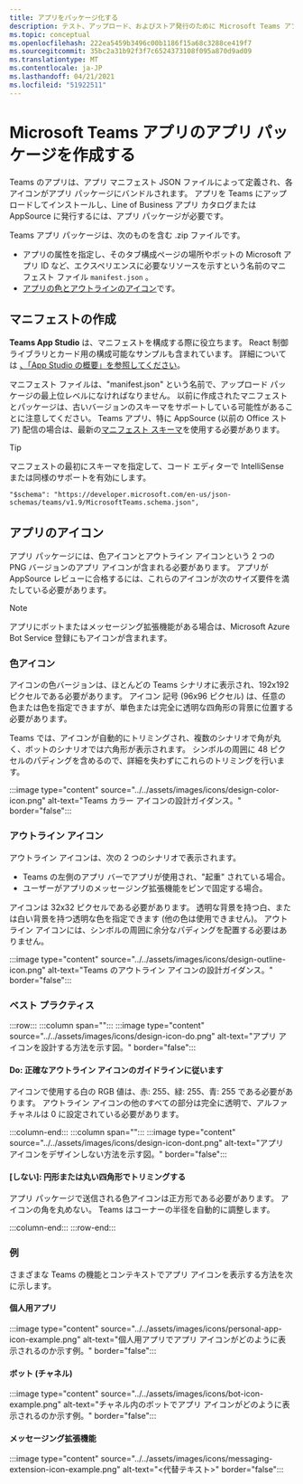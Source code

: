```yaml
---
title: アプリをパッケージ化する
description: テスト、アップロード、およびストア発行のために Microsoft Teams アプリをパッケージ化する方法について説明します。
ms.topic: conceptual
ms.openlocfilehash: 222ea5459b3496c00b1186f15a68c3288ce419f7
ms.sourcegitcommit: 35bc2a31b92f3f7c6524373108f095a870d9ad09
ms.translationtype: MT
ms.contentlocale: ja-JP
ms.lasthandoff: 04/21/2021
ms.locfileid: "51922511"
---
```

# <a name="create-an-app-package-for-your-microsoft-teams-app"></a>Microsoft Teams アプリのアプリ パッケージを作成する

Teams のアプリは、アプリ マニフェスト JSON ファイルによって定義され、各アイコンがアプリ パッケージにバンドルされます。 アプリを Teams にアップロードしてインストールし、Line of Business アプリ カタログまたは AppSource に発行するには、アプリ パッケージが必要です。

Teams アプリ パッケージは、次のものを含む .zip ファイルです。

* アプリの属性を指定し、そのタブ構成ページの場所やボットの Microsoft アプリ ID など、エクスペリエンスに必要なリソースを示すという名前のマニフェスト ファイル `manifest.json` 。
* [アプリの色とアウトラインのアイコン](#app-icons)です。

## <a name="creating-a-manifest"></a>マニフェストの作成

**Teams App Studio** は、マニフェストを構成する際に役立ちます。 React 制御ライブラリとカード用の構成可能なサンプルも含まれています。 詳細については [、「App Studio の概要」を参照してください](~/concepts/build-and-test/app-studio-overview.md)。

マニフェスト ファイルは、"manifest.json" という名前で、アップロード パッケージの最上位レベルになければなりません。 以前に作成されたマニフェストとパッケージは、古いバージョンのスキーマをサポートしている可能性があることに注意してください。 Teams アプリ、特に AppSource (以前の Office ストア) 配信の場合は、最新の[マニフェスト スキーマ](~/resources/schema/manifest-schema.md)を使用する必要があります。

> [!TIP]
> マニフェストの最初にスキーマを指定して、コード エディターで IntelliSense または同様のサポートを有効にします。
>
> `"$schema": "https://developer.microsoft.com/en-us/json-schemas/teams/v1.9/MicrosoftTeams.schema.json",`
 
## <a name="app-icons"></a>アプリのアイコン

アプリ パッケージには、色アイコンとアウトライン アイコンという 2 つの PNG バージョンのアプリ アイコンが含まれる必要があります。 アプリが AppSource レビューに合格するには、これらのアイコンが次のサイズ要件を満たしている必要があります。

> [!Note]
> アプリにボットまたはメッセージング拡張機能がある場合は、Microsoft Azure Bot Service 登録にもアイコンが含まれます。

### <a name="color-icon"></a>色アイコン

アイコンの色バージョンは、ほとんどの Teams シナリオに表示され、192x192 ピクセルである必要があります。 アイコン 記号 (96x96 ピクセル) は、任意の色または色を指定できますが、単色または完全に透明な四角形の背景に位置する必要があります。

Teams では、アイコンが自動的にトリミングされ、複数のシナリオで角が丸く、ボットのシナリオでは六角形が表示されます。 シンボルの周囲に 48 ピクセルのパディングを含めるので、詳細を失わずにこれらのトリミングを行います。

:::image type="content" source="../../assets/images/icons/design-color-icon.png" alt-text="Teams カラー アイコンの設計ガイダンス。" border="false":::

### <a name="outline-icon"></a>アウトライン アイコン

アウトライン アイコンは、次の 2 つのシナリオで表示されます。

* Teams の左側のアプリ バーでアプリが使用され、"起重" されている場合。
* ユーザーがアプリのメッセージング拡張機能をピンで固定する場合。

アイコンは 32x32 ピクセルである必要があります。 透明な背景を持つ白、または白い背景を持つ透明な色を指定できます (他の色は使用できません)。 アウトライン アイコンには、シンボルの周囲に余分なパディングを配置する必要はありません。

:::image type="content" source="../../assets/images/icons/design-outline-icon.png" alt-text="Teams のアウトライン アイコンの設計ガイダンス。" border="false":::

### <a name="best-practices"></a>ベスト プラクティス

:::row:::
   :::column span="":::
:::image type="content" source="../../assets/images/icons/design-icon-do.png" alt-text="アプリ アイコンを設計する方法を示す図。" border="false":::

#### <a name="do-follow-the-precise-outline-icon-guidelines"></a>Do: 正確なアウトライン アイコンのガイドラインに従います

アイコンで使用する白の RGB 値は、赤: 255、緑: 255、青: 255 である必要があります。 アウトライン アイコンの他のすべての部分は完全に透明で、アルファ チャネルは 0 に設定されている必要があります。

   :::column-end:::
   :::column span="":::
:::image type="content" source="../../assets/images/icons/design-icon-dont.png" alt-text="アプリ アイコンをデザインしない方法を示す図。" border="false":::

#### <a name="dont-crop-in-a-circular-or-rounded-square-shape"></a>[しない]: 円形または丸い四角形でトリミングする

アプリ パッケージで送信される色アイコンは正方形である必要があります。 アイコンの角を丸めない。 Teams はコーナーの半径を自動的に調整します。

   :::column-end:::
:::row-end:::

### <a name="examples"></a>例

さまざまな Teams の機能とコンテキストでアプリ アイコンを表示する方法を次に示します。

#### <a name="personal-app"></a>個人用アプリ

:::image type="content" source="../../assets/images/icons/personal-app-icon-example.png" alt-text="個人用アプリでアプリ アイコンがどのように表示されるのか示す例。" border="false":::

#### <a name="bot-channel"></a>ボット (チャネル)

:::image type="content" source="../../assets/images/icons/bot-icon-example.png" alt-text="チャネル内のボットでアプリ アイコンがどのように表示されるのか示す例。" border="false":::

#### <a name="messaging-extension"></a>メッセージング拡張機能

:::image type="content" source="../../assets/images/icons/messaging-extension-icon-example.png" alt-text="<代替テキスト>" border="false":::

